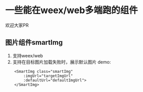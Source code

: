 # 一些能在weex/web多端跑的组件
欢迎大家PR

## 图片组件smartImg
1. 支持weex/web
2. 支持在目标图片加载失败时，展示默认图片
demo:
```
    <SmartImg class="smartImg" 
        :imgUrl="targetImgUrl" 
        :defaultUrl="defaultImgUrl">
    </SmartImg>
```